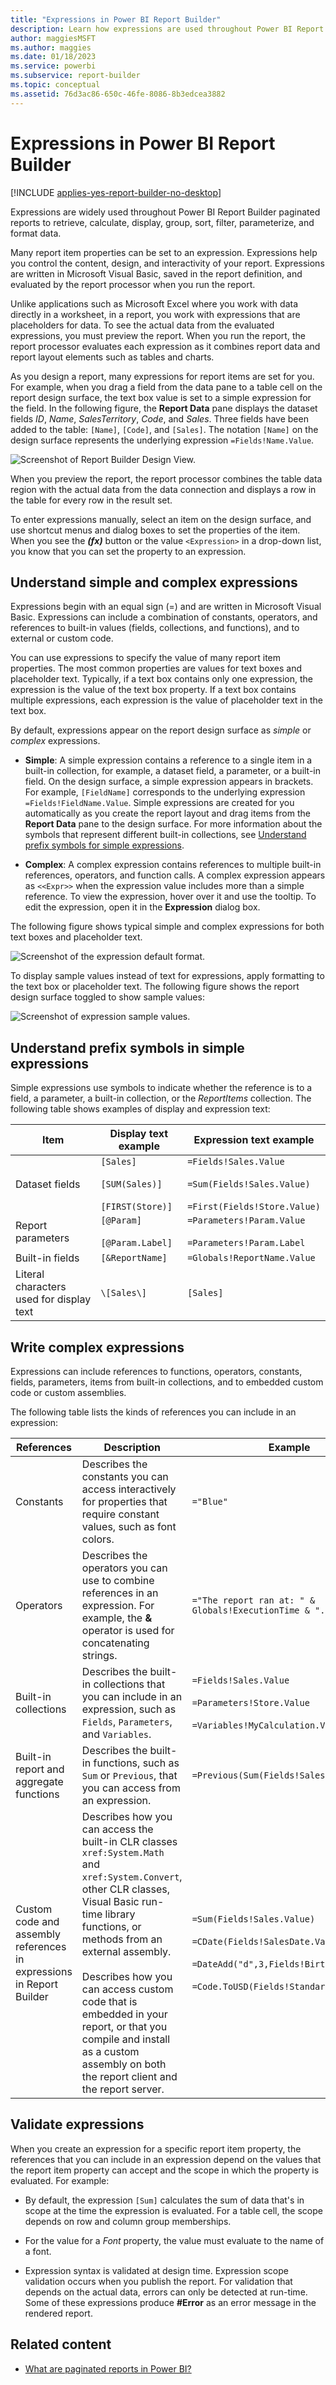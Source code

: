 ```yaml
---
title: "Expressions in Power BI Report Builder"
description: Learn how expressions are used throughout Power BI Report Builder paginated reports to retrieve, calculate, display, group, sort, filter, parameterize, and format data.
author: maggiesMSFT
ms.author: maggies
ms.date: 01/18/2023
ms.service: powerbi
ms.subservice: report-builder
ms.topic: conceptual
ms.assetid: 76d3ac86-650c-46fe-8086-8b3edcea3882
---
```

# Expressions in Power BI Report Builder

[!INCLUDE [applies-yes-report-builder-no-desktop](../../includes/applies-yes-report-builder-no-desktop.md)] 

Expressions are widely used throughout Power BI Report Builder paginated reports to retrieve, calculate, display, group, sort, filter, parameterize, and format data. 
  
Many report item properties can be set to an expression. Expressions help you control the content, design, and interactivity of your report. Expressions are written in Microsoft Visual Basic, saved in the report definition, and evaluated by the report processor when you run the report.  
  
Unlike applications such as Microsoft Excel where you work with data directly in a worksheet, in a report, you work with expressions that are placeholders for data. To see the actual data from the evaluated expressions, you must preview the report. When you run the report, the report processor evaluates each expression as it combines report data and report layout elements such as tables and charts.  
  
As you design a report, many expressions for report items are set for you. For example, when you drag a field from the data pane to a table cell on the report design surface, the text box value is set to a simple expression for the field. In the following figure, the **Report Data** pane displays the dataset fields *ID*, *Name*, *SalesTerritory*, *Code*, and *Sales*. Three fields have been added to the table: `[Name]`, `[Code]`, and `[Sales]`. The notation `[Name]` on the design surface represents the underlying expression `=Fields!Name.Value`.  
  
![Screenshot of Report Builder Design View.](media/report-builder-expressions/report-builder-data-design-preview.png)
  
When you preview the report, the report processor combines the table data region with the actual data from the data connection and displays a row in the table for every row in the result set.  
  
To enter expressions manually, select an item on the design surface, and use shortcut menus and dialog boxes to set the properties of the item. When you see the ***(fx)*** button or the value `<Expression>` in a drop-down list, you know that you can set the property to an expression. 
  
##  <a name="Types"></a> Understand simple and complex expressions

Expressions begin with an equal sign (=) and are written in Microsoft Visual Basic. Expressions can include a combination of constants, operators, and references to built-in values (fields, collections, and functions), and to external or custom code.  
  
You can use expressions to specify the value of many report item properties. The most common properties are values for text boxes and placeholder text. Typically, if a text box contains only one expression, the expression is the value of the text box property. If a text box contains multiple expressions, each expression is the value of placeholder text in the text box.  
  
By default, expressions appear on the report design surface as *simple* or *complex* expressions.  
  
- **Simple**: A simple expression contains a reference to a single item in a built-in collection, for example, a dataset field, a parameter, or a built-in field. On the design surface, a simple expression appears in brackets. For example, `[FieldName]` corresponds to the underlying expression `=Fields!FieldName.Value`. Simple expressions are created for you automatically as you create the report layout and drag items from the **Report Data** pane to the design surface. For more information about the symbols that represent different built-in collections, see [Understand prefix symbols for simple expressions](#DisplayText).  
  
- **Complex**: A complex expression contains references to multiple built-in references, operators, and function calls. A complex expression appears as `<<Expr>>` when the expression value includes more than a simple reference. To view the expression, hover over it and use the tooltip. To edit the expression, open it in the **Expression** dialog box.  
  
The following figure shows typical simple and complex expressions for both text boxes and placeholder text.  
  
![Screenshot of the expression default format.](media/report-builder-expressions/report-builder-expression-default-format.png) 
  
To display sample values instead of text for expressions, apply formatting to the text box or placeholder text. The following figure shows the report design surface toggled to show sample values:  
  
![Screenshot of expression sample values.](media/report-builder-expressions/report-builder-expression-sample-values-format.png)  

## <a name="DisplayText"></a> Understand prefix symbols in simple expressions  

Simple expressions use symbols to indicate whether the reference is to a field, a parameter, a built-in collection, or the *ReportItems* collection. The following table shows examples of display and expression text:  
  
|Item|Display text example|Expression text example|  
|----------|--------------------------|-----------------------------|  
|Dataset fields|`[Sales]` <br><br> `[SUM(Sales)]` <br><br> `[FIRST(Store)]`|`=Fields!Sales.Value`<br><br> `=Sum(Fields!Sales.Value)`<br><br> `=First(Fields!Store.Value)`|  
|Report parameters|`[@Param]` <br><br> `[@Param.Label]`|`=Parameters!Param.Value` <br><br> `=Parameters!Param.Label`|  
|Built-in fields|`[&ReportName]`|`=Globals!ReportName.Value`|  
|Literal characters used for display text|`\[Sales\]`|`[Sales]`|  
  
##  <a name="References"></a> Write complex expressions  

Expressions can include references to functions, operators, constants, fields, parameters, items from built-in collections, and to embedded custom code or custom assemblies.  
  
The following table lists the kinds of references you can include in an expression:  
  
|References|Description|Example|  
|----------------|-----------------|-------------|  
|Constants|Describes the constants you can access interactively for properties that require constant values, such as font colors.|`="Blue"`|  
|Operators|Describes the operators you can use to combine references in an expression. For example, the **&** operator is used for concatenating strings.|`="The report ran at: " & Globals!ExecutionTime & "."`|  
|Built-in collections|Describes the built-in collections that you can include in an expression, such as `Fields`, `Parameters`, and `Variables`.|`=Fields!Sales.Value`<br><br> `=Parameters!Store.Value`<br><br> `=Variables!MyCalculation.Value`|  
|Built-in report and aggregate functions|Describes the built-in functions, such as `Sum` or `Previous`, that you can access from an expression.|`=Previous(Sum(Fields!Sales.Value))`|  
|Custom code and assembly references in expressions in Report Builder |Describes how you can access the built-in CLR classes `xref:System.Math` and `xref:System.Convert`, other CLR classes, Visual Basic run-time library functions, or methods from an external assembly.<br><br> Describes how you can access custom code that is embedded in your report, or that you compile and install as a custom assembly on both the report client and the report server.|`=Sum(Fields!Sales.Value)`<br><br> `=CDate(Fields!SalesDate.Value)`<br><br> `=DateAdd("d",3,Fields!BirthDate.Value)` <br><br> `=Code.ToUSD(Fields!StandardCost.Value)`|  
   
##  <a name="Valid"></a> Validate expressions

When you create an expression for a specific report item property, the references that you can include in an expression depend on the values that the report item property can accept and the scope in which the property is evaluated. For example:  
  
- By default, the expression `[Sum]` calculates the sum of data that's in scope at the time the expression is evaluated. For a table cell, the scope depends on row and column group memberships. 
  
- For the value for a *Font* property, the value must evaluate to the name of a font.  
  
- Expression syntax is validated at design time. Expression scope validation occurs when you publish the report. For validation that depends on the actual data, errors can only be detected at run-time. Some of these expressions produce **#Error** as an error message in the rendered report. 

## Related content

- [What are paginated reports in Power BI?](../paginated-reports-report-builder-power-bi.md)
